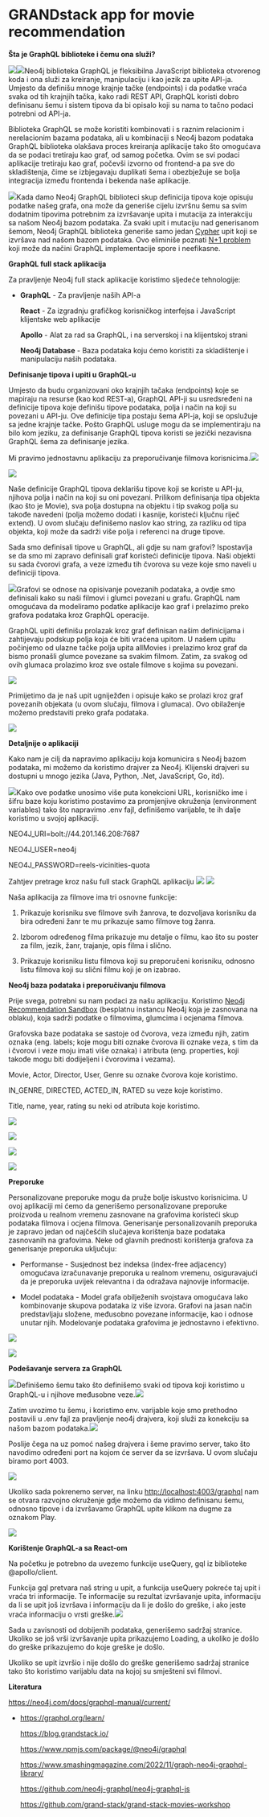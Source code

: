 # GRANDstack app for movie recommendation

 

**Šta je GraphQL biblioteke i čemu ona služi?**

![](rm/media/image1.png)![](rm/media/image2.png)Neo4j biblioteka GraphQL je fleksibilna
JavaScript biblioteka otvorenog koda i ona služi za kreiranje,
manipulaciju i kao jezik za upite API-ja. Umjesto da definišu mnoge
krajnje tačke (endpoints) i da podatke vraća svaka od tih krajnjih
tačka, kako radi REST API, GraphQL koristi dobro definisanu šemu i
sistem tipova da bi opisalo koji su nama to tačno podaci potrebni od
API-ja.

Biblioteka GraphQL se može koristiti kombinovati i s raznim relacionim i
nerelacionim bazama podataka, ali u kombinaciji s Neo4j bazom podataka
GraphQL biblioteka olakšava proces kreiranja aplikacije tako što
omogućava da se podaci tretiraju kao graf, od samog početka. Ovim se svi
podaci aplikacije tretiraju kao graf, počevši izvorno od frontend-a pa
sve do skladištenja, čime se izbjegavaju duplikati šema i obezbježuje se
bolja integracija između frontenda i bekenda naše aplikacije.

![](rm/media/image3.png)Kada damo Neo4j GraphQL biblioteci skup definicija
tipova koje opisuju podatke našeg grafa, ona može da generiše cijelu
izvršnu šemu sa svim dodatnim tipovima potrebnim za izvršavanje upita i
mutacija za interakciju sa našom Neo4j bazom podataka. Za svaki upit i
mutaciju nad generisanom šemom, Neo4j GraphQL biblioteka generiše samo
jedan [Cypher](https://neo4j.com/developer/cypher/) upit koji se
izvršava nad našom bazom podataka. Ovo eliminiše poznati [N+1
problem](https://medium.com/the-marcy-lab-school/what-is-the-n-1-problem-in-graphql-dd4921cb3c1a)
koji može da načini GraphQL implementacije spore i neefikasne.

**GraphQL full stack aplikacija**

Za pravljenje Neo4j full stack aplikacije koristimo sljedeće
tehnologije:

-   **GraphQL** - Za pravljenje naših API-a

    **React** - Za izgradnju grafičkog korisničkog interfejsa i
    JavaScript klijentske web aplikacije

    **Apollo** - Alat za rad sa GraphQL, i na serverskoj i na
    klijentskoj strani

    **Neo4j Database** - Baza podataka koju ćemo koristiti za
    skladištenje i manipulaciju naših podataka.

**Definisanje tipova i upiti u GraphQL-u**

Umjesto da budu organizovani oko krajnjih tačaka (endpoints) koje se
mapiraju na resurse (kao kod REST-a), GraphQL API-ji su usredsređeni na
definicije tipova koje definišu tipove podataka, polja i način na koji
su povezani u API-ju. Ove definicije tipa postaju šema API-ja, koji se
opslužuje sa jedne krajnje tačke. Pošto GraphQL usluge mogu da se
implementiraju na bilo kom jeziku, za definisanje GraphQL tipova koristi
se jezički nezavisna GraphQL šema za definisanje jezika.

Mi pravimo jednostavnu aplikaciju za preporučivanje filmova
korisnicima.![](rm/media/image4.png)

![](rm/media/image6.png)

Naše definicije GraphQL tipova deklarišu tipove koji se koriste u
API-ju, njihova polja i način na koji su oni povezani. Prilikom
definisanja tipa objekta (kao što je Movie), sva polja dostupna na
objektu i tip svakog polja su takođe navedeni (polja možemo dodati i
kasnije, koristeći ključnu riječ extend). U ovom slučaju definišemo
naslov kao string, za razliku od tipa objekta, koji može da sadrži više
polja i referenci na druge tipove.

Sada smo definisali tipove u GraphQL, ali gdje su nam grafovi?
Ispostavlja se da smo mi zapravo definisali graf koristeći definicije
tipova. Naši objekti su sada čvorovi grafa, a veze između tih čvorova su
veze koje smo naveli u definiciji tipova.

![](rm/media/image7.png)Grafovi se odnose na opisivanje povezanih
podataka, a ovdje smo definisali kako su naši filmovi i glumci povezani
u grafu. GraphQL nam omogućava da modeliramo podatke aplikacije kao graf
i prelazimo preko grafova podataka kroz GraphQL operacije.

GraphQL upiti definišu prolazak kroz graf definisan našim definicijama i
zahtijevaju podskup polja koja će biti vraćena upitom. U našem upitu
počinjemo od ulazne tačke polja upita allMovies i prelazimo kroz graf da
bismo pronašli glumce povezane sa svakim filmom. Zatim, za svakog od
ovih glumaca prolazimo kroz sve ostale filmove s kojima su povezani.

![](rm/media/image8.png)

Primijetimo da je naš upit ugniježđen i opisuje kako se prolazi kroz
graf povezanih objekata (u ovom slučaju, filmova i glumaca). Ovo
obilaženje možemo predstaviti preko grafa podataka.

![](rm/media/image9.png)

**Detaljnije o aplikaciji**

Kako nam je cilj da napravimo aplikaciju koja komunicira s Neo4j bazom
podataka, mi možemo da koristimo drajver za Neo4j. Klijenski drajveri su
dostupni u mnogo jezika (Java, Python, .Net, JavaScript, Go, itd).

![](rm/media/image10.png)Kako ove podatke unosimo više puta
konekcioni URL, korisničko ime i šifru baze koju koristimo postavimo za
promjenjive okruženja (environment variables) tako što napravimo .env
fajl, definišemo varijable, te ih dalje koristimo u svojoj aplikaciji.

NEO4J_URI=bolt://44.201.146.208:7687

NEO4J_USER=neo4j

NEO4J_PASSWORD=reels-vicinities-quota

Zahtjev pretrage kroz našu full stack GraphQL aplikaciju
![](rm/media/image11.png)
![](rm/media/image12.png)

Naša aplikacija za filmove ima tri osnovne funkcije:

1.  Prikazuje korisniku sve filmove svih žanrova, te dozvoljava
    korisniku da bira određeni žanr te mu prikazuje samo filmove tog
    žanra.

2.  Izborom određenog filma prikazuje mu detalje o filmu, kao što su
    poster za film, jezik, žanr, trajanje, opis filma i slično.

3.  Prikazuje korisniku listu filmova koji su preporučeni korisniku,
    odnosno listu filmova koji su slični filmu koji je on izabrao.


**Neo4j baza podataka i preporučivanju filmova**

Prije svega, potrebni su nam podaci za našu aplikaciju. Koristimo [Neo4j
Recommendation Sandbox](https://neo4j.com/sandbox/) (besplatnu instancu
Neo4j koja je zasnovana na oblaku), koja sadrži podatke o filmovima,
glumcima i ocjenama filmova.

Grafovska baze podataka se sastoje od čvorova, veza između njih, zatim
oznaka (eng. labels; koje mogu biti oznake čvorova ili oznake veza, s
tim da i čvorovi i veze moju imati više oznaka) i atributa (eng.
properties, koji takođe mogu biti dodijeljeni i čvorovima i vezama).

Movie, Actor, Director, User, Genre su oznake čvorova koje koristimo.

IN_GENRE, DIRECTED, ACTED_IN, RATED su veze koje koristimo.

Title, name, year, rating su neki od atributa koje koristimo.

![](rm/media/image13.tif)

![](rm/media/image14.png)

![](rm/media/image15.png)

![](rm/media/image16.png)


**Preporuke**

Personalizovane preporuke mogu da pruže bolje iskustvo korisnicima. U
ovoj aplikaciji mi ćemo da generišemo personalizovane preporuke
proizvoda u realnom vremenu zasnovane na grafovima koristeći skup
podataka filmova i ocjena filmova. Generisanje personalizovanih
preporuka je zapravo jedan od najčešćih slučajeva korištenja baze
podataka zasnovanih na grafovima. Neke od glavnih prednosti korištenja
grafova za generisanje preporuka uključuju:

-   Performanse - Susjednost bez indeksa (index-free adjacency)
    omogućava izračunavanje preporuka u realnom vremenu, osiguravajući
    da je preporuka uvijek relevantna i da odražava najnovije
    informacije.

-   Model podataka - Model grafa
    obilježenih svojstava omogućava lako kombinovanje skupova podataka
    iz više izvora. Grafovi na jasan način predstavljaju složene,
    međusobno povezane informacije, kao i odnose unutar njih.
    Modelovanje podataka grafovima je jednostavno i
    efektivno.

![](rm/media/image17.png)

![](rm/media/image18.png)


**Podešavanje servera za GraphQL**

![](rm/media/image20.png)Definišemo šemu tako što definišemo svaki
od tipova koji koristimo u GraphQL-u i njihove međusobne
veze.![](rm/media/image19.png)

Zatim uvozimo tu šemu, i koristimo env. varijable koje smo prethodno
postavili u .env fajl za pravljenje neo4j drajvera, koji služi za
konekciju sa našom bazom podataka.![](rm/media/image20.png)

Poslije čega na uz pomoć našeg drajvera i šeme pravimo server, tako što
navodimo određeni port na kojom će server da se izvršava. U ovom slučaju
biramo port 4003.

![](rm/media/image21.png)

Ukoliko sada pokrenemo server, na linku <http://localhost:4003/graphql>
nam se otvara razvojno okruženje gdje možemo da vidimo definisanu šemu,
odnosno tipove i da izvršavamo GraphQL upite klikom na dugme za oznakom
Play.

![](rm/media/image22.png)

**Korištenje GraphQL-a sa React-om**

Na početku je potrebno da uvezemo funkcije
useQuery, gql iz biblioteke \@apollo/client.

Funkcija gql pretvara naš string u upit,
a funkcija useQuery pokreće taj upit i vraća tri informacije. Te
informacije su rezultat izvršavanje upita, informaciju da li se upit još
izvršava i informaciju da li je došlo do greške, i ako jeste vraća
informaciju o vrsti greške.![](rm/media/image23.png)

Sada u zavisnosti od dobijenih podataka, generišemo sadržaj stranice.
Ukoliko se još vrši izvršavanje upita prikazujemo Loading, a ukoliko je
došlo do greške prikazujemo do koje greške je došlo.

Ukoliko se upit izvršio i nije došlo do greške generišemo sadržaj
stranice tako što koristimo varijablu data na kojoj su smješteni svi
filmovi.

**Literatura**

<https://neo4j.com/docs/graphql-manual/current/>

-   <https://graphql.org/learn/>

    <https://blog.grandstack.io/>

    <https://www.npmjs.com/package/@neo4j/graphql>

    <https://www.smashingmagazine.com/2022/11/graph-neo4j-graphql-library/>

    https://github.com/neo4j-graphql/neo4j-graphql-js

    https://github.com/grand-stack/grand-stack-movies-workshop
